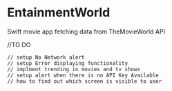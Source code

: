 # EntainmentWorld
Swift movie app fetching data from TheMovieWorld API

//TO DO 

    // setup No Network alert
    // setup Error displaying functionality
    // implment trending in movies and tv shows
    // setup alert when there is no API Key Available
    // how to find out which screen is visible to user
    
